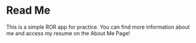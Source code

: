 # Read Me

This is a simple ROR app for practice. You can find more information about me and access my resume on the About Me Page!

